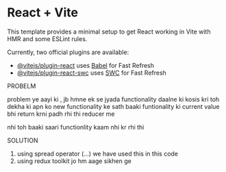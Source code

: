 # React + Vite

This template provides a minimal setup to get React working in Vite with HMR and some ESLint rules.

Currently, two official plugins are available:

- [@vitejs/plugin-react](https://github.com/vitejs/vite-plugin-react/blob/main/packages/plugin-react/README.md) uses [Babel](https://babeljs.io/) for Fast Refresh
- [@vitejs/plugin-react-swc](https://github.com/vitejs/vite-plugin-react-swc) uses [SWC](https://swc.rs/) for Fast Refresh

PROBELM

problem ye aayi ki ,
jb hmne ek se jyada functionality daalne ki kosis kri toh dekha ki apn ko new functionality ke sath baaki funtionality ki current value bhi return krni padh rhi thi reducer me

nhi toh baaki saari functionlity kaam nhi kr rhi thi

SOLUTION

1. using spread operator (...)
   we have used this in this code
2. using redux toolkit
   jo hm aage sikhen ge
